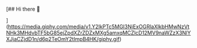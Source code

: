 [## Hi there 👋

<!--
**bhargavvaddepalli/bhargavvaddepalli** is a ✨ _special_ ✨ repository because its `README.md` (this file) appears on your GitHub profile.

Here are some ideas to get you started:

- 🔭 I’m currently working on ...
- 🌱 I’m currently learning ...
- 👯 I’m looking to collaborate on ...
- 🤔 I’m looking for help with ...
- 💬 Ask me about ...
- 📫 How to reach me: ...
- 😄 Pronouns: ...
- ⚡ Fun fact: ...
-->
](https://media.giphy.com/media/v1.Y2lkPTc5MGI3NjExOGRlaXlkbHMwNzVtNHk3MHdvbTF5bG85ejZpdXZrZDZxMXg5amxqMCZlcD12MV9naWZzX3NlYXJjaCZjdD1n/d6p2TeOmY2tlmpB4HK/giphy.gif)
